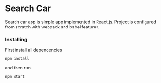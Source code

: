 # Search Car
Search car app is simple app implemented in React.js. Project is configured from scratch with webpack and babel features. 

### Installing 
First install all dependencies
```
npm install
```
and then run 
```
npm start
```